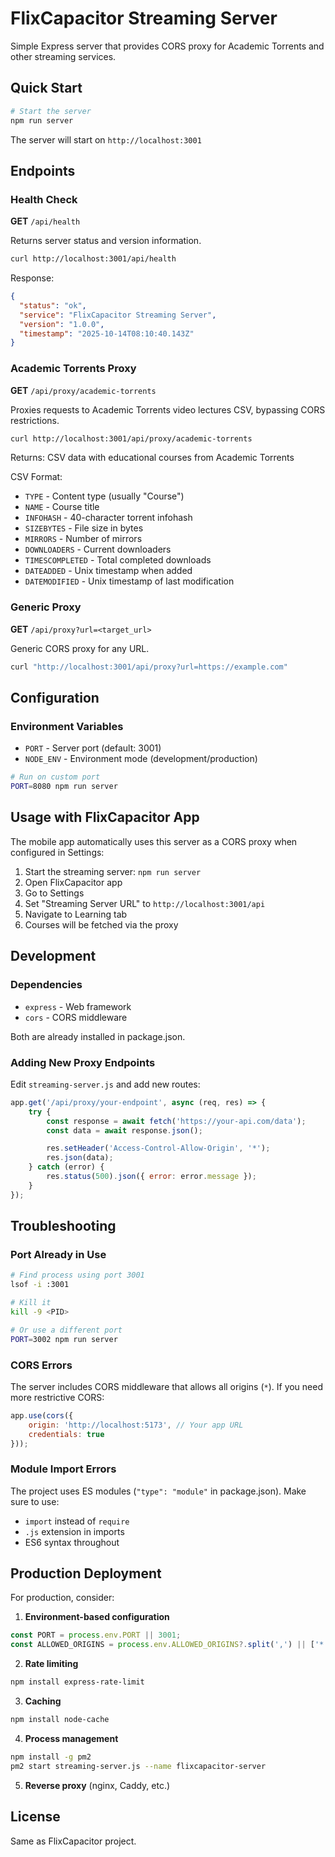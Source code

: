 # FlixCapacitor Streaming Server

Simple Express server that provides CORS proxy for Academic Torrents and other streaming services.

## Quick Start

```bash
# Start the server
npm run server
```

The server will start on `http://localhost:3001`

## Endpoints

### Health Check
**GET** `/api/health`

Returns server status and version information.

```bash
curl http://localhost:3001/api/health
```

Response:
```json
{
  "status": "ok",
  "service": "FlixCapacitor Streaming Server",
  "version": "1.0.0",
  "timestamp": "2025-10-14T08:10:40.143Z"
}
```

### Academic Torrents Proxy
**GET** `/api/proxy/academic-torrents`

Proxies requests to Academic Torrents video lectures CSV, bypassing CORS restrictions.

```bash
curl http://localhost:3001/api/proxy/academic-torrents
```

Returns: CSV data with educational courses from Academic Torrents

CSV Format:
- `TYPE` - Content type (usually "Course")
- `NAME` - Course title
- `INFOHASH` - 40-character torrent infohash
- `SIZEBYTES` - File size in bytes
- `MIRRORS` - Number of mirrors
- `DOWNLOADERS` - Current downloaders
- `TIMESCOMPLETED` - Total completed downloads
- `DATEADDED` - Unix timestamp when added
- `DATEMODIFIED` - Unix timestamp of last modification

### Generic Proxy
**GET** `/api/proxy?url=<target_url>`

Generic CORS proxy for any URL.

```bash
curl "http://localhost:3001/api/proxy?url=https://example.com"
```

## Configuration

### Environment Variables

- `PORT` - Server port (default: 3001)
- `NODE_ENV` - Environment mode (development/production)

```bash
# Run on custom port
PORT=8080 npm run server
```

## Usage with FlixCapacitor App

The mobile app automatically uses this server as a CORS proxy when configured in Settings:

1. Start the streaming server: `npm run server`
2. Open FlixCapacitor app
3. Go to Settings
4. Set "Streaming Server URL" to `http://localhost:3001/api`
5. Navigate to Learning tab
6. Courses will be fetched via the proxy

## Development

### Dependencies

- `express` - Web framework
- `cors` - CORS middleware

Both are already installed in package.json.

### Adding New Proxy Endpoints

Edit `streaming-server.js` and add new routes:

```javascript
app.get('/api/proxy/your-endpoint', async (req, res) => {
    try {
        const response = await fetch('https://your-api.com/data');
        const data = await response.json();

        res.setHeader('Access-Control-Allow-Origin', '*');
        res.json(data);
    } catch (error) {
        res.status(500).json({ error: error.message });
    }
});
```

## Troubleshooting

### Port Already in Use

```bash
# Find process using port 3001
lsof -i :3001

# Kill it
kill -9 <PID>

# Or use a different port
PORT=3002 npm run server
```

### CORS Errors

The server includes CORS middleware that allows all origins (`*`). If you need more restrictive CORS:

```javascript
app.use(cors({
    origin: 'http://localhost:5173', // Your app URL
    credentials: true
}));
```

### Module Import Errors

The project uses ES modules (`"type": "module"` in package.json). Make sure to use:
- `import` instead of `require`
- `.js` extension in imports
- ES6 syntax throughout

## Production Deployment

For production, consider:

1. **Environment-based configuration**
```javascript
const PORT = process.env.PORT || 3001;
const ALLOWED_ORIGINS = process.env.ALLOWED_ORIGINS?.split(',') || ['*'];
```

2. **Rate limiting**
```bash
npm install express-rate-limit
```

3. **Caching**
```bash
npm install node-cache
```

4. **Process management**
```bash
npm install -g pm2
pm2 start streaming-server.js --name flixcapacitor-server
```

5. **Reverse proxy** (nginx, Caddy, etc.)

## License

Same as FlixCapacitor project.
